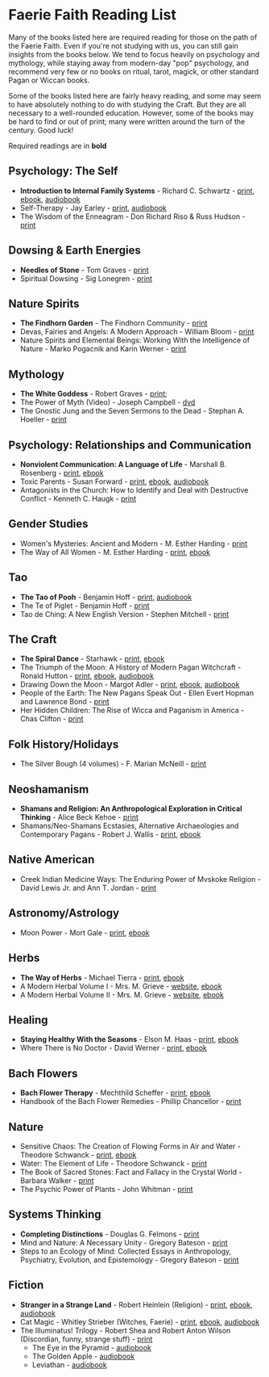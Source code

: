 # Faerie Faith Reading List

Many of the books listed here are required reading for those on the path of the Faerie Faith. Even if you're not studying with us, you can still gain insights from the books below. We tend to focus heavily on psychology and mythology, while staying away from modern-day "pop" psychology, and recommend very few or no books on ritual, tarot, magick, or other standard Pagan or Wiccan books. 

Some of the books listed here are fairly heavy reading, and some may seem to have absolutely nothing to do with studying the Craft. But they are all necessary to a well-rounded education. However, some of the books may be hard to find or out of print; many were written around the turn of the century. Good luck!

Required readings are in **bold**

## Psychology: The Self
* **Introduction to Internal Family Systems** -  Richard C. Schwartz - [print](https://www.worldcat.org/title/1311568585), [ebook](https://www.overdrive.com/media/9612884/introduction-to-internal-family-systems), [audiobook](https://www.audible.com/pd/Introduction-to-Internal-Family-Systems-Audiobook/B0BVJVGH55)
* Self-Therapy -  Jay Earley - [print](https://www.worldcat.org/title/1333619520), [audiobook](https://www.audible.com/pd/Self-Therapy-2nd-Edition-Audiobook/B010G0PABM)
* The Wisdom of the Enneagram - Don Richard Riso & Russ Hudson - [print](https://www.worldcat.org/title/40267484)

## Dowsing & Earth Energies
* **Needles of Stone** - Tom Graves - [print](https://www.worldcat.org/title/5616588)
* Spiritual Dowsing - Sig Lonegren - [print](https://www.worldcat.org/title/72098587)

## Nature Spirits
* **The Findhorn Garden** - The Findhorn Community - [print](https://www.worldcat.org/title/4827428)
* Devas, Fairies and Angels: A Modern Approach - William Bloom - [print](https://www.worldcat.org/title/928610240)
* Nature Spirits and Elemental Beings: Working With the Intelligence of Nature - Marko Pogacnik and Karin Werner - [print](https://www.worldcat.org/title/536262878)

## Mythology
* **The White Goddess** - Robert Graves - [print](https://www.worldcat.org/title/41640991); 
* The Power of Myth (Video) - Joseph Campbell - [dvd](https://www.worldcat.org/title/826333826)
* The Gnostic Jung and the Seven Sermons to the Dead - Stephan A. Hoeller - [print](https://www.worldcat.org/title/8865487)

## Psychology: Relationships and Communication
* **Nonviolent Communication: A Language of Life** - Marshall B. Rosenberg - [print](https://www.worldcat.org/title/906936579), [ebook](https://www.overdrive.com/media/460973/nonviolent-communication-a-language-of-life)
* Toxic Parents - Susan Forward - [print](https://www.worldcat.org/title/48891918), [ebook](https://www.overdrive.com/media/299898/toxic-parents), [audiobook](https://www.worldcat.org/title/753711264)
* Antagonists in the Church: How to Identify and Deal with Destructive Conflict - Kenneth C. Haugk - [print](https://www.worldcat.org/title/17733002)

## Gender Studies
* Women's Mysteries: Ancient and Modern - M. Esther Harding - [print](https://www.worldcat.org/title/20635325)
* The Way of All Women - M. Esther Harding - [print](https://www.worldcat.org/title/20634839), [ebook](https://www.overdrive.com/media/3015295/the-way-of-all-women)

## Tao
* **The Tao of Pooh** - Benjamin Hoff - [print](https://www.worldcat.org/title/9154058), [audiobook](https://www.overdrive.com/media/2101704/the-tao-of-pooh)
* The Te of Piglet - Benjamin Hoff - [print](https://www.worldcat.org/title/29289624)
* Tao de Ching: A New English Version - Stephen Mitchell - [print](https://www.worldcat.org/title/1240343111)

## The Craft
* **The Spiral Dance** - Starhawk - [print](https://www.worldcat.org/title/1237159894), [ebook](https://www.overdrive.com/media/635638/the-spiral-dance)
* The Triumph of the Moon: A History of Modern Pagan Witchcraft - Ronald Hutton - [print](https://www.worldcat.org/title/1141201168), [ebook](https://www.overdrive.com/media/5037962/the-triumph-of-the-moon), [audiobook](https://www.overdrive.com/media/5371183/the-triumph-of-the-moon)
* Drawing Down the Moon - Margot Adler - [print](https://www.worldcat.org/title/65341257), [ebook](https://www.overdrive.com/media/616258/drawing-down-the-moon), [audiobook](https://www.audible.com/pd/Drawing-Down-the-Moon-Audiobook/B078KDY9W4)
* People of the Earth: The New Pagans Speak Out - Ellen Evert Hopman and Lawrence Bond - [print](https://www.worldcat.org/title/33133117)
* Her Hidden Children: The Rise of Wicca and Paganism in America - Chas Clifton - [print](https://www.worldcat.org/title/62766062)

## Folk History/Holidays
* The Silver Bough (4 volumes) - F. Marian McNeill - [print](https://www.worldcat.org/title/2509719)

## Neoshamanism
* **Shamans and Religion: An Anthropological Exploration in Critical Thinking** - Alice Beck Kehoe - [print](https://www.worldcat.org/title/45740036)
* Shamans/Neo-Shamans Ecstasies, Alternative Archaeologies and Contemporary Pagans - Robert J. Wallis - [print](https://www.worldcat.org/title/50333885), [ebook](https://www.worldcat.org/title/437080264)

## Native American
* Creek Indian Medicine Ways: The Enduring Power of Mvskoke Religion - David Lewis Jr. and Ann T. Jordan - [print](https://www.worldcat.org/title/248584953)

## Astronomy/Astrology
* Moon Power - Mort Gale - [print](https://www.worldcat.org/title/6568569), [ebook](https://www.worldcat.org/title/1036784632)

## Herbs
* **The Way of Herbs** - Michael Tierra - [print](https://www.worldcat.org/title/39609293), [ebook](https://www.overdrive.com/media/305453/the-way-of-herbs)
* A Modern Herbal Volume I - Mrs. M. Grieve - [website](https://www.botanical.com/botanical/mgmh/mgmh.html), [ebook](https://www.worldcat.org/title/969064897)
* A Modern Herbal Volume II - Mrs. M. Grieve - [website](https://www.botanical.com/botanical/mgmh/mgmh.html), [ebook](https://www.worldcat.org/title/1041836603)

## Healing
* **Staying Healthy With the Seasons** - Elson M. Haas - [print](https://www.worldcat.org/title/52199312), [ebook](https://www.overdrive.com/media/986733/staying-healthy-with-the-seasons)
* Where There is No Doctor - David Werner - [print](https://www.worldcat.org/title/1375242313), [ebook](https://www.overdrive.com/media/9030287/where-there-is-no-doctor)

## Bach Flowers
* **Bach Flower Therapy** - Mechthild Scheffer - [print](https://www.worldcat.org/title/652042295), [ebook](https://www.worldcat.org/title/1330348318)
* Handbook of the Bach Flower Remedies - Phillip Chancellor - [print](https://www.worldcat.org/title/509055)

## Nature
* Sensitive Chaos: The Creation of Flowing Forms in Air and Water - Theodore Schwanck - [print](https://www.worldcat.org/title/1023364520), [ebook](https://www.overdrive.com/media/1317252/sensitive-chaos)
* Water: The Element of Life - Theodore Schwanck - [print](https://www.worldcat.org/title/20013973)
* The Book of Sacred Stones: Fact and Fallacy in the Crystal World - Barbara Walker - [print](https://www.worldcat.org/title/19322203)
* The Psychic Power of Plants - John Whitman - [print](https://www.worldcat.org/title/1195677)

## Systems Thinking
* **Completing Distinctions** - Douglas G. Felmons - [print](https://www.worldcat.org/title/21336914)
* Mind and Nature: A Necessary Unity - Gregory Bateson - [print](https://www.worldcat.org/title/48501028)
* Steps to an Ecology of Mind: Collected Essays in Anthropology, Psychiatry, Evolution, and Epistemology - Gregory Bateson - [print](https://www.worldcat.org/title/42295815)

## Fiction
* **Stranger in a Strange Land** - Robert Heinlein (Religion) - [print](https://www.worldcat.org/title/191215188), [ebook](https://www.overdrive.com/media/204239/stranger-in-a-strange-land), [audiobook](https://www.overdrive.com/media/250418/stranger-in-a-strange-land)
* Cat Magic - Whitley Strieber (Witches, Faerie) - [print](https://www.worldcat.org/title/14339341), [ebook](https://www.overdrive.com/media/3985766/cat-magic), [audiobook](https://www.audible.com/pd/Cat-Magic-Audiobook/B00YNJ0RN4)
* The Illuminatus! Trilogy - Robert Shea and Robert Anton Wilson (Discordian, funny, strange stuff) - [print](https://www.worldcat.org/title/39505921)
    * The Eye in the Pyramid - [audiobook](https://www.audible.com/pd/Illuminatus-Part-I-Audiobook/B002VA3OGO)
    * The Golden Apple - [audiobook](https://www.audible.com/pd/Illuminatus-Part-II-Audiobook/B002V1A7OA)
    * Leviathan - [audiobook](https://www.audible.com/pd/Illuminatus-Part-III-Audiobook/B002UZN3UC)
